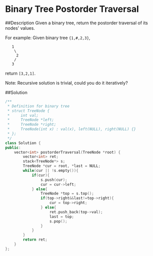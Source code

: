 Binary Tree Postorder Traversal 
======

##Description
Given a binary tree, return the postorder traversal of its nodes' values.

For example:
Given binary tree `{1,#,2,3}`,
```
   1
    \
     2
    /
   3
```
return `[3,2,1]`.

Note: Recursive solution is trivial, could you do it iteratively?

##Solution
```cpp
/**
 * Definition for binary tree
 * struct TreeNode {
 *     int val;
 *     TreeNode *left;
 *     TreeNode *right;
 *     TreeNode(int x) : val(x), left(NULL), right(NULL) {}
 * };
 */
class Solution {
public:
    vector<int> postorderTraversal(TreeNode *root) {
        vector<int> ret;
        stack<TreeNode*> s;
        TreeNode *cur = root, *last = NULL;
        while(cur || !s.empty()){
            if(cur){
                s.push(cur);
                cur = cur->left;
            } else{
                TreeNode *top = s.top();
                if(top->right&&last!=top->right){
                    cur = top->right;
                } else{
                    ret.push_back(top->val);
                    last = top;
                    s.pop();
                }
            }
        }
        return ret;
    }
};
```